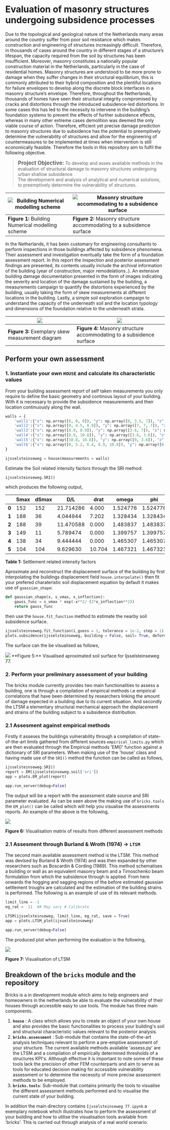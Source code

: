 # Evaluation of masonry structures undergoing subsidence processes

Due to the topological and geological nature of the Netherlands many areas around the country suffer from poor soil resistance which makes construction and engineering of structures increasingly difficult. Therefore, in thousands of cases around the country in different stages of a structure’s lifespan, the capacity required from the soil by structures has been insufficient. Moreover, masonry constitutes a nationally popular construction material in the Netherlands, particularly in the case of residential homes. Masonry structures are understood to be more prone to damage when they suffer changes in their structural equilibrium, this is commonly attributed to their hybrid composition and the plentiful locations for failure envelopes to develop along the discrete block interfaces in a masonry structure’s envelope. Therefore, throughout the Netherlands, thousands of homes have seen their structural integrity compromised by cracks and distortions through the introduced subsidence-led distortions. In some cases this has led to the necessity to intervene in the building’s foundation systems to prevent the effects of further subsidence effects, whereas in many other extreme cases demolition was deemed the only viable course of action. Therefore, efficient yet precise damage prediction to masonry structures due to subsidence has the potential to preemptively determine the vulnerability of structures and allow for the engineering of countermeasures to be implemented at times when intervention is still economically feasible. Therefore the tools in this repository aim to fulfil the following objective.

> <span style="font-size: larger;"><B>Project Objective:</B></span> To develop and asses available methods in the evaluation of structural damage to masonry structures undergoing urban shallow subsidence<br>
> The development and analysis of analytical and numerical solutions, to preemptively determine the vulnerability of structures.

|<img src="_data\fig\building_model.svg" alt="Building Numerical modelling scheme" style="object-fit: cover"> | <img src="_data\fig\buildingdamage.svg" alt="Masonry structure accommodating to a subsidence surface" style="object-fit: cover">|
|-------------------------------------------------------------------------------------------------------------------------|-----------------------------------------------------------------------------------------------------------------------------------------|
|**Figure 1:** Building Numerical modelling scheme | **Figure 2:** Masonry structure accommodating to a subsidence surface |

In the Netherlands, it has been customary for engineering consultants to perform inspections in those buildings affected by subsidence phenomena. Their assessment and investigation eventually take the form of a foundation assessment report. In this report the inspection and posterior assessment findings are presented, its contents usually include the archival information of the building (year of construction, major remodelations..). An extensive building damage documentation presented in the form of images indicating the severity and location of the damage sustained by the building, a  measurements campaign to quantify the distortions experienced by the building, usually taking the form of skew measurements at different locations in the building. Lastly, a simple soil exploration campaign to understand the capacity of the underneath soil and the location typology and dimensions of the foundation relative to the underneath strata.

|<img src="_data\fig\assessment_report\skew_measurements.png"> | <img src="_data\fig\assessment_report\soil_exploration.svg">|
|-------------------------------------------------------------------------------------------------------------------------|-----------------------------------------------------------------------------------------------------------------------------------------|
|**Figure 3:** Exemplary skew measurement diagram | **Figure 4:** Masonry structure accommodating to a subsidence surface |

## Perform your own assessment

### 1. Instantiate your own `HOUSE` and calculate its characteristic values

From your building assessment report of self taken measurements you only require to define the basic geometry and continous layout of your building. With it is necessary to provide the subsidence measurements and their location continuously along the wall.

```python
walls = {
    'wall1':{"x": np.array([0, 0, 0]), "y": np.array([0, 3.5, 7]), "z": np.array([0, -72, -152]), 'phi': np.array([1/200,1/200]), 'height': 5000, 'thickness': 27},
    'wall2':{"x": np.array([0, 4.5, 8.9]), "y": np.array([7, 7, 7]), "z": np.array([-152, -163, -188]),  'phi': np.array([1/33,1/50]), 'height': 5000, 'thickness': 27},
    'wall3':{"x": np.array([8.9, 8.9]), "y": np.array([3.6, 7]), "z": np.array([-149, -188]), 'phi': np.array([0,0]), 'height': 5000, 'thickness': 27},
    'wall4':{"x": np.array([8.9, 10.8]), "y": np.array([3.6, 3.6]), "z": np.array([-149,-138]), 'phi': np.array([0,0]), 'height': 5000, 'thickness': 27},
    'wall5':{"x": np.array([10.8, 10.8]), "y": np.array([0, 3.6]), "z": np.array([-104, -138]), 'phi': np.array([1/77,1/67]), 'height': 5000, 'thickness': 27},
    'wall6':{"x": np.array([0, 5.2, 6.4, 8.9, 10.8]), "y": np.array([0, 0, 0, 0, 0]), "z": np.array([0, -42, -55, -75, -104]), 'phi': np.array([1/100,1/100]), 'height': 5000, 'thickness': 27},
}

ijsselsteinseweg = house(measurements = walls)
```
Estimate the Soil related intensity factors through the SRI method:

```python
ijsselsteinseweg.SRI()
```
which produces the following output,

|     | Smax | dSmax |       D/L |   drat |   omega |     phi |     beta |
|-----|------|-------|-----------|--------|---------|---------|----------|
| **0** |  152 |   152 | 21.714286 |  4.000 | 1.524776| 1.524776| 3.049552 |
| **1** |  188 |    36 |  4.044944 |  7.202 | 1.328434| 1.328434| 2.656867 |
| **2** |  188 |    39 | 11.470588 |  0.000 | 1.483837| 1.483837| 0.000000 |
| **3** |  149 |    11 |  5.789474 |  0.000 | 1.399757| 1.399757| 0.000000 |
| **4** |  138 |    34 |  9.444444 |  0.000 | 1.465307| 1.465307| 0.000000 |
| **5** |  104 |   104 |  9.629630 | 10.704 | 1.467321| 1.467321| 2.934642 |

**Table 1:** Settlement related intensity factors

Aproximate and reconstruct the displacement surface of the building by first interpolating the buildings displacement field `house.interpolate()` then fit your prefered charateristic soil displacement equation by default it makes use of `guassian_shape`:

```python
def gaussian_shape(x, s_vmax, x_inflection):
    gauss_func = s_vmax * exp(-x**2/ (2*x_inflection**2))
    return gauss_func
```
then use the `house.fit_function` method to estimate the nearby soil subsidence surface.

```python
ijsselsteinseweg.fit_function(i_guess = 1, tolerance = 1e-2, step = 1) # Fit gaussian shapes to walls
plots.subsidence(ijsselsteinseweg, building = False, soil= True, deformation= True)
```
The surface can the be visualised as follows,


<img src="_data\fig\subsidence_surface.png">
**Figure 5:** Visualised aproximated soil surface for Ijsselsteinseweg 77.

### 2. Perform your preliminary assessment of your building

The bricks module currently provides two main functionalities to assess a building, one is through a compilation of empirical methods i.e empirical correlations that have been determined by researchers linking the amount of damage expected in a building due to its current situation. And secondly the LTSM a elementary structural mechanical approach the displacement and strains of the building subject to a subsidence distribution.

### 2.1 Assesment against empirical methods

 Firstly it asseses the buildings vulnerability through a compilation of state-of-the-art limits gathered from different sources `empirical_limits.py` which are then evaluated through the Empirical methods 'EM()' function against a dictionary of SRI parameters. When making use of the 'house' class and having made use of the `SRI()` method the function can be called as follows, 

```python
ijsselsteinseweg.SRI()
report = EM(ijsselsteinseweg.soil['sri'])
app = plots.EM_plot(report)

app.run_server(debug=False)
```
The output will be a report with the assessment state source and SRI parameter evaluated. As can be seen above the making use of `bricks.tools` the `EM_plot()` can be called which will help you visualise the assessments reports. An example of the above is the following,

<img src="_data\fig\EM_assess.png">

**Figure 6:** Visualisation matrix of results from different assessment methods

### 2.1 Assesment through Burland & Wroth (1974) -> `LTSM`

The second main available assessment method is the LTSM. This method was devised by Burland & Wroth (1974) and was then expanded by other researchers such as Boscardin & Cording (1989). This method schematises a building or wall as an equivalent masonry beam and a Timoschenko beam formulation from which the subsidence through is applied. From here onwards the hogging and sagging regions of the before estimated gaussian settlement troughs are calculated and the estimation of the building strains is performed. The following is an example of use of its relevant methods.

```python
limit_line = -1
eg_rat =  11  ## May vary # Calibrate

LTSM(ijsselsteinseweg, limit_line, eg_rat, save = True)
app = plots.LTSM_plot(ijsselsteinseweg)    

app.run_server(debug=False)
```

The produced plot when performing the evaluation is the following,

<img src="_data\fig\LTSM_assess.png">

**Figure 7:** Visualisation of LTSM

## Breakdown of the `bricks` module and the repository

Bricks is a in development module which aims to help engineers and homeowners in the netherlands be able to evaluate the vulnerability of their houses through accessible easy to use tools. The module has three main components.

1. **`house`** : A class which allows you to create an object of your own house and also provides the basic functionalities to process your building's soil and structural characteristic values relevant to the posterior analysis.
2. **`bricks.assessment`** : Sub-module that contains the state-of-the-art analysis techniques relevant to perform a pre-emptive assessment of your structure. The current available methods available 'assess.py' are the LTSM and a compilation of empirically determined thresholds of a structures KPI's. Although effective it is important to note some of these tools lack the precision of other FEM counterparts and aim to serve as tools for educated decision making for accessible vulnerability assessment or to determine the necessity of more precise assessment methods to be employed.
3. **`bricks.tools`**: Sub-module that contains primarily the tools to visualise the different assessment methods performed and to visualise the current state of your building.  

In addition the main directory contains `Ijsselsteinseweg 77.ipynb` a exemplary notebook which illustrates how to perform the assessment of your building and how to utilise the visualisation tools available from 'bricks'. This is carried out through analysis of a real world scenario.  
